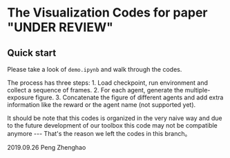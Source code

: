 # The Visualization Codes for paper "UNDER REVIEW"

## Quick start

Please take a look of `demo.ipynb` and walk through the codes.

The process has three steps:
    1. Load checkpoint, run environment and collect a sequence of frames.
    2. For each agent, generate the multiple-exposure figure.
    3. Concatenate the figure of different agents and add extra
        information like the reward or the agent name (not supported yet).

It should be note that this codes is organized in the very naive way and
due to the future development of our toolbox this code may not be compatible anymore 
--- That's the reason we left the codes in this branch。

2019.09.26 
Peng Zhenghao